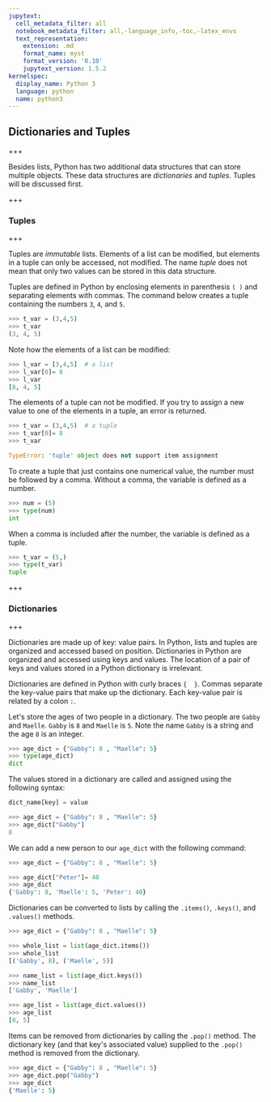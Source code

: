 ```yaml
---
jupytext:
  cell_metadata_filter: all
  notebook_metadata_filter: all,-language_info,-toc,-latex_envs
  text_representation:
    extension: .md
    format_name: myst
    format_version: '0.10'
    jupytext_version: 1.5.2
kernelspec:
  display_name: Python 3
  language: python
  name: python3
---
```


## Dictionaries and Tuples

+++

Besides lists, Python has two additional data structures that can store multiple objects. These data structures are _dictionaries_ and _tuples_. Tuples will be discussed first.

+++

### Tuples

+++

Tuples are _immutable_ lists. Elements of a list can be modified, but elements in a tuple can only be accessed, not modified. The name _tuple_ does not mean that only two values can be stored in this data structure.

Tuples are defined in Python by enclosing elements in parenthesis ```( )``` and separating elements with commas. The command below creates a tuple containing the numbers ```3```, ```4```, and ```5```.


```python
>>> t_var = (3,4,5)
>>> t_var
(3, 4, 5)
```

Note how the elements of a list can be modified: 

```python
>>> l_var = [3,4,5]  # a list
>>> l_var[0]= 8
>>> l_var
[8, 4, 5]
```

The elements of a tuple can not be modified. If you try to assign a new value to one of the elements in a tuple, an error is returned.

```python
>>> t_var = (3,4,5)  # a tuple
>>> t_var[0]= 8
>>> t_var

TypeError: 'tuple' object does not support item assignment
```

To create a tuple that just contains one numerical value, the number must be followed by a comma. Without a comma, the variable is defined as a number.

```python
>>> num = (5)
>>> type(num)
int
```

When a comma is included after the number, the variable is defined as a tuple.

```python
>>> t_var = (5,)
>>> type(t_var)
tuple
```

+++

### Dictionaries

+++

Dictionaries are made up of key: value pairs. In Python, lists and tuples are organized and accessed based on position. Dictionaries in Python are organized and accessed using keys and values. The location of a pair of keys and values stored in a Python dictionary is irrelevant.

Dictionaries are defined in Python with curly braces ```{  }```. Commas separate the key-value pairs that make up the dictionary. Each key-value pair is related by a colon ``` : ```.

Let's store the ages of two people in a dictionary. The two people are ```Gabby``` and ```Maelle```. ```Gabby``` is ```8``` and ```Maelle``` is ```5```. Note the name ```Gabby``` is a string and the age ```8``` is an integer.

```python
>>> age_dict = {"Gabby": 8 , "Maelle": 5}
>>> type(age_dict)
dict
```

The values stored in a dictionary are called and assigned using the following syntax:

```python
dict_name[key] = value
```

```python
>>> age_dict = {"Gabby": 8 , "Maelle": 5}
>>> age_dict["Gabby"]
8
```

We can add a new person to our ```age_dict``` with the following command:

```python
>>> age_dict = {"Gabby": 8 , "Maelle": 5}

>>> age_dict["Peter"]= 40
>>> age_dict
{'Gabby': 8, 'Maelle': 5, 'Peter': 40}
```

Dictionaries can be converted to lists by calling the ```.items()```, ```.keys()```, and ```.values()``` methods. 

```python
>>> age_dict = {"Gabby": 8 , "Maelle": 5}

>>> whole_list = list(age_dict.items())
>>> whole_list
[('Gabby', 8), ('Maelle', 5)]

>>> name_list = list(age_dict.keys())
>>> name_list
['Gabby', 'Maelle']

>>> age_list = list(age_dict.values())
>>> age_list
[8, 5]
```

Items can be removed from dictionaries by calling the ```.pop()``` method. The dictionary key (and that key's associated value) supplied to the ```.pop()``` method is removed from the dictionary.

```python
>>> age_dict = {"Gabby": 8 , "Maelle": 5}
>>> age_dict.pop("Gabby")
>>> age_dict
{'Maelle': 5}
```
